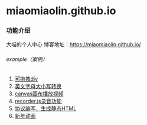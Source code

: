 # miaomiaolin.github.io
### 功能介绍

大喵的个人中心
博客地址：https://miaomiaolin.github.io/

###### example（案例）

1. [可拖拽div](https://miaomiaolin.github.io/view/demo.html)
2. [英文字母大小写转换](https://miaomiaolin.github.io//view/changeABC.html)
3. [canvas画布播放视频](https://miaomiaolin.github.io//view/voide001/voide001.html)
4. [recorder.js录音功能](https://miaomiaolin.github.io//view/exportWav/exportwav.html)
5. [协议编写，生成静态HTML](https://miaomiaolin.github.io//view/edit-test.html)
6. [新年动画](https://miaomiaolin.github.io//view/new-year-pig/index.html)



